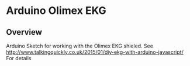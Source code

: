 # Arduino Olimex EKG

## Overview

Arduino Sketch for working with the Olimex EKG shieled. See <http://www.talkingquickly.co.uk/2015/01/diy-ekg-with-arduino-javascript/> For details
